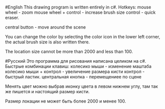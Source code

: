 #English
This drawing program is written entirely in c#. Hotkeys:
mouse wheel - zoom
mouse wheel + control - increase brush size
control - quick eraser.

central button - move around the scene

You can change the color by selecting the color icon in the lower left corner, the actual brush size is also written there.

The location size cannot be more than 2000 and less than 100.

#Русский
Это программа для рисования написана целиком на c#. Быстрые комбинации клавиш:
колесико мыши  - изменение маштаба
колесико мыши + контрол - увеличение размера кисти
контрол - быстрый ластик. 
центральная кнопка - перемещениее по сцене

Менять цвет можно выбрав иконку цвета в левом нижнем углу, там так же пишется и настоящий размер кисти. 

Размер локации не может быть более 2000 и менее 100.
